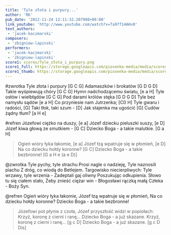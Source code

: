 ```yaml
---
title: 'Tyle złota i purpury...'
author: 'RK'
pub_date: '2012-11-24 12:11:32.207998+00:00'
link_youtube: 'http://www.youtube.com/watch?v=Ta97f14AHv0'
text_authors:
 - 'jacek-kaczmarski'
composers:
 - 'zbigniew-lapinski'
performers:
 - 'jacek-kaczmarski'
 - 'zbigniew-lapinski'
score1: scores/Tyle_złota_i_purpury.png
score1_full: https://storage.googleapis.com/piosenka-media/media/scores/Tyle_złota_i_purpury.png
score1_thumb: https://storage.googleapis.com/piosenka-media/media/scores/Tyle_z%C5%82ota_i_purpury.png.180x0_q85_upscale.jpg
---
```


#zwrotka
Tyle złota i purpury [G C G]
Adamaszków i brokatów [G D G D]
Takie wyśpiewują chóry [G C G]
Hymn nadchodzącemu światu, [e a H]
Tyle osłów i wielbłądów [G C G]
Pod darami królów stęka [G D G D]
Tyle bez namysłu sądów [e a H]
Co przyniesie nam Jutrzenka; [C0 H]
Tyle gwaru i radości, [G]
Taki tłok, taki szum - [D]
Jak stajenka ma ugościć [G]
Cudów żądny tłum? [a H e]

#refren
Józefowi ciężko na duszy, [e a]
Józef dziecku pieluszki suszy, [e D]
Józef kiwa głową ze smutkiem - [G C]
Dziecko Boga - a takie malutkie. [G a H]
  >Ogień wióry łyka łakomie, [e a]
  >Józef łzą wpatruje się w płomień, [e D]
  >Na co dziecku hołdy koronne? [G C]
  >Dziecko Boga - a takie bezbronne! [G a H e (a e D)]

@zwrotka
Tyle pychy, tyle strachu
Prosi nagle o nadzieję,
Tyle naznosili piachu
Z dróg, co wiodą do Betlejem.
Targowisko niecierpliwych:
Tyle wrzawy, tyle wrzenia -
Zadeptali gaj oliwny
Poszukując odkupienia.
Słowo tu się ciałem stało,
Żeby znieść ciężar win -
Błogosławi rączką małą
Człeka - Boży Syn.

@refren
Ogień wióry łyka łakomie,
Józef łzą wpatruje się w płomień,
Na co dziecku hołdy koronne?
Dziecko Boga - a takie bezbronne!
  >Józefowi pot płynie z czoła,
  >Józef przyszłość widzi w popiołach:
  >Krzyż, koronę z cierni i ranę...
  >Dziecko Boga - a już skazane.
  >Krzyż, koronę z cierni i ranę... [g c D]
  >Dziecko Boga - a już skazane. [g c D Dis]